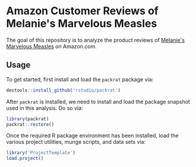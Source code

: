 # Amazon Customer Reviews of Melanie's Marvelous Measles

The goal of this repository is to analyze the product reviews of [Melanie's
Marvelous Measles](http://www.amazon.com/Melanies-Marvelous-Measles-Stephanie-Messenger/dp/1466938897)
on Amazon.com.

## Usage

To get started, first install and load the `packrat` package via:

```r
devtools::install_github('rstudio/packrat')
```

After `packrat` is installed, we need to install and load the package snapshot used in this analysis. Do so via:

```r
library(packrat)
packrat::restore()
```

Once the required R package environment has been installed, load the various project utilities, munge scripts, and data sets via:

```r
library('ProjectTemplate')
load.project()
```
